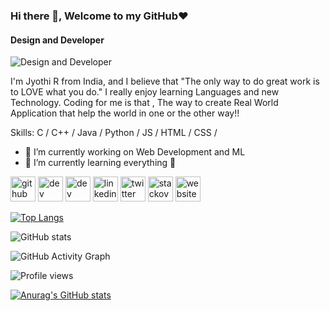 ### Hi there 👋, Welcome to my GitHub❤️
#### Design and Developer
![Design and Developer](https://jyothirevanna63.wixsite.com/my-site)

I'm Jyothi R from India, and I believe that "The only way to do great work is to LOVE what you do." I really enjoy learning Languages and new Technology. Coding for me is that , The way to create Real World Application that help the world in one or the other way!!

Skills: C / C++ / Java / Python / JS / HTML / CSS /

- 🔭 I’m currently working on Web Development and ML 
- 🌱 I’m currently learning everything 🤣 


[<img src='https://cdn.jsdelivr.net/npm/simple-icons@3.0.1/icons/github.svg' alt='github' height='40'>](https://github.com/https://github.com/Jyothi-R)  [<img src='https://cdn.jsdelivr.net/npm/simple-icons@3.0.1/icons/dev-dot-to.svg' alt='dev' height='40'>](https://dev.to/https://dev.to/jyothir)  [<img src='https://cdn.jsdelivr.net/npm/simple-icons@3.0.1/icons/hashnode.svg' alt='dev' height='40'>](https://hashnode.com/@jyo732)  [<img src='https://cdn.jsdelivr.net/npm/simple-icons@3.0.1/icons/linkedin.svg' alt='linkedin' height='40'>](https://www.linkedin.com/in/https://www.linkedin.com/in/jyothi-r-7020981a7//)  [<img src='https://cdn.jsdelivr.net/npm/simple-icons@3.0.1/icons/twitter.svg' alt='twitter' height='40'>](https://twitter.com/https://twitter.com/JyothiR33161235)  [<img src='https://cdn.jsdelivr.net/npm/simple-icons@3.0.1/icons/stackoverflow.svg' alt='stackoverflow' height='40'>](https://stackoverflow.com/users/https://stackoverflow.com/users/15117888/jyothi-r)  [<img src='https://cdn.jsdelivr.net/npm/simple-icons@3.0.1/icons/icloud.svg' alt='website' height='40'>](https://jyothirevanna63.wixsite.com/my-site)  

[![Top Langs](https://github-readme-stats.vercel.app/api/top-langs/?username=https://github.com/Jyothi-R)](https://github.com/anuraghazra/github-readme-stats)

![GitHub stats](https://github-readme-stats.vercel.app/api?username=https://github.com/Jyothi-R&show_icons=true&count_private=true)  

![GitHub Activity Graph](https://activity-graph.herokuapp.com/graph?username=https://github.com/Jyothi-R)  

![Profile views](https://gpvc.arturio.dev/https://github.com/Jyothi-R)  

[![Anurag's GitHub stats](https://github-readme-stats.vercel.app/api?username=Jyothi-R)](https://github.com/anuraghazra/github-readme-stats)

